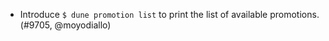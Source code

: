 - Introduce `$ dune promotion list` to print the list of available promotions.
  (#9705, @moyodiallo)
